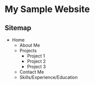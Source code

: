 # My Sample Website

## Sitemap

- Home
    - About Me
    - Projects
        - Project 1
        - Project 2
        - Project 3
    - Contact Me
    - Skills/Experience/Education
